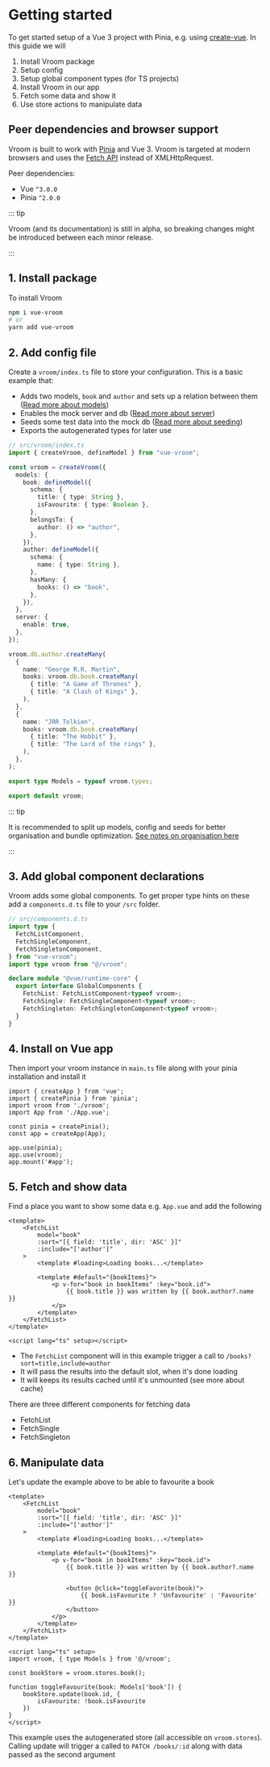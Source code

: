 # Getting started

To get started setup of a Vue 3 project with Pinia, e.g. using
[create-vue](https://github.com/vuejs/create-vue). In this guide we will

1. Install Vroom package
2. Setup config
3. Setup global component types (for TS projects)
4. Install Vroom in our app
5. Fetch some data and show it
6. Use store actions to manipulate data

## Peer dependencies and browser support

Vroom is built to work with [Pinia](https://pinia.vuejs.org/) and Vue 3. Vroom
is targeted at modern browsers and uses the
[Fetch API](https://caniuse.com/fetch) instead of XMLHttpRequest.

Peer dependencies:

- Vue `^3.0.0`
- Pinia `^2.0.0`

::: tip

Vroom (and its documentation) is still in alpha, so breaking changes might be
introduced between each minor release.

:::

## 1. Install package

To install Vroom

```sh
npm i vue-vroom
# or
yarn add vue-vroom
```

## 2. Add config file

Create a `vroom/index.ts` file to store your configuration. This is a basic
example that:

- Adds two models, `book` and `author` and sets up a relation between them
  ([Read more about models](/guide/models/))
- Enables the mock server and db ([Read more about server](/guide/server/))
- Seeds some test data into the mock db
  ([Read more about seeding](/guide/server/seeding))
- Exports the autogenerated types for later use

```typescript
// src/vroom/index.ts
import { createVroom, defineModel } from "vue-vroom";

const vroom = createVroom({
  models: {
    book: defineModel({
      schema: {
        title: { type: String },
        isFavourite: { type: Boolean },
      },
      belongsTo: {
        author: () => "author",
      },
    }),
    author: defineModel({
      schema: {
        name: { type: String },
      },
      hasMany: {
        books: () => "book",
      },
    }),
  },
  server: {
    enable: true,
  },
});

vroom.db.author.createMany(
  {
    name: "George R.R. Martin",
    books: vroom.db.book.createMany(
      { title: "A Game of Thrones" },
      { title: "A Clash of Kings" },
    ),
  },
  {
    name: "JRR Tolkien",
    books: vroom.db.book.createMany(
      { title: "The Hobbit" },
      { title: "The Lord of the rings" },
    ),
  },
);

export type Models = typeof vroom.types;

export default vroom;
```

::: tip

It is recommended to split up models, config and seeds for better organisation
and bundle optimization.
[See notes on organisation here](/guide/intro/organization)

:::

## 3. Add global component declarations

Vroom adds some global components. To get proper type hints on these add a
`components.d.ts` file to your `/src` folder.

```typescript
// src/components.d.ts
import type {
  FetchListComponent,
  FetchSingleComponent,
  FetchSingletonComponent,
} from "vue-vroom";
import type vroom from "@/vroom";

declare module "@vue/runtime-core" {
  export interface GlobalComponents {
    FetchList: FetchListComponent<typeof vroom>;
    FetchSingle: FetchSingleComponent<typeof vroom>;
    FetchSingleton: FetchSingletonComponent<typeof vroom>;
  }
}
```

## 4. Install on Vue app

Then import your vroom instance in `main.ts` file along with your pinia
installation and install it

```typescript{3,8,10}
import { createApp } from 'vue';
import { createPinia } from 'pinia';
import vroom from './vroom';
import App from './App.vue';

const pinia = createPinia();
const app = createApp(App);

app.use(pinia);
app.use(vroom);
app.mount('#app');
```

## 5. Fetch and show data

Find a place you want to show some data e.g. `App.vue` and add the following

```vue
<template>
    <FetchList 
        model="book" 
        :sort="[{ field: 'title', dir: 'ASC' }]"
        :include="['author']"
    >
        <template #loading>Loading books...</template>

        <template #default="{bookItems}">
            <p v-for="book in bookItems" :key="book.id">
                {{ book.title }} was written by {{ book.author?.name }}
            </p>
        </template>
    </FetchList>
</template>

<script lang="ts" setup></script>
```

- The `FetchList` component will in this example trigger a call to
  `/books?sort=title,include=author`
- It will pass the results into the default slot, when it's done loading
- It will keeps its results cached until it's unmounted (see more about cache)

There are three different components for fetching data

- FetchList
- FetchSingle
- FetchSingleton

## 6. Manipulate data

Let's update the example above to be able to favourite a book

```vue
<template>
    <FetchList 
        model="book" 
        :sort="[{ field: 'title', dir: 'ASC' }]"
        :include="['author']"
    >
        <template #loading>Loading books...</template>

        <template #default="{bookItems}">
            <p v-for="book in bookItems" :key="book.id">
                {{ book.title }} was written by {{ book.author?.name }}

                <button @click="toggleFavorite(book)">
                    {{ book.isFavourite ? 'Unfavourite' : 'Favourite' }}
                </button>
            </p>
        </template>
    </FetchList>
</template>

<script lang="ts" setup>
import vroom, { type Models } from '@/vroom';

const bookStore = vroom.stores.book();

function toggleFavourite(book: Models['book']) {
    bookStore.update(book.id, {
        isFavourite: !book.isFavourite
    })
}
</script>
```

This example uses the autogenerated store (all accessible on `vroom.stores`).
Calling update will trigger a called to `PATCH /books/:id` along with data
passed as the second argument
